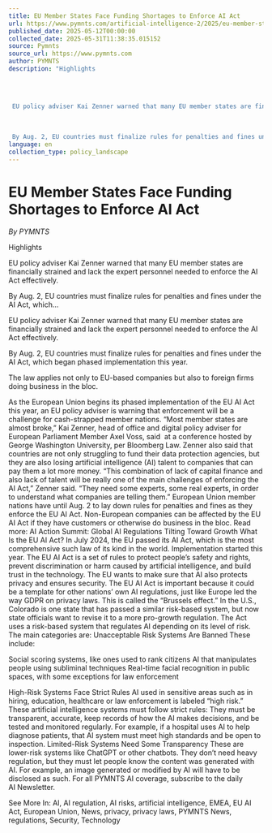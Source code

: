 ```yaml
---
title: EU Member States Face Funding Shortages to Enforce AI Act
url: https://www.pymnts.com/artificial-intelligence-2/2025/eu-member-states-face-funding-shortages-to-enforce-ai-act/
published_date: 2025-05-12T00:00:00
collected_date: 2025-05-31T11:38:35.015152
source: Pymnts
source_url: https://www.pymnts.com
author: PYMNTS
description: "Highlights 
 
 
 
 
 EU policy adviser Kai Zenner warned that many EU member states are financially strained and lack the expert personnel needed to enforce the AI Act effectively. 
 
 
 
 By Aug. 2, EU countries must finalize rules for penalties and fines under the AI Act, which..."
language: en
collection_type: policy_landscape
---
```


# EU Member States Face Funding Shortages to Enforce AI Act

*By PYMNTS*

Highlights 
 
 
 
 
 EU policy adviser Kai Zenner warned that many EU member states are financially strained and lack the expert personnel needed to enforce the AI Act effectively. 
 
 
 
 By Aug. 2, EU countries must finalize rules for penalties and fines under the AI Act, which...

EU policy adviser Kai Zenner warned that many EU member states are financially strained and lack the expert personnel needed to enforce the AI Act effectively.

By Aug. 2, EU countries must finalize rules for penalties and fines under the AI Act, which began phased implementation this year.

The law applies not only to EU-based companies but also to foreign firms doing business in the bloc.

As the European Union begins its phased implementation of the EU AI Act this year, an EU policy adviser is warning that enforcement will be a challenge for cash-strapped member nations. 
 “Most member states are almost broke,” Kai Zenner, head of office and digital policy adviser for European Parliament Member Axel Voss, said  at a conference hosted by George Washington University, per Bloomberg Law. 
 Zenner also said that countries are not only struggling to fund their data protection agencies, but they are also losing artificial intelligence (AI) talent to companies that can pay them a lot more money. 
 “This combination of lack of capital finance and also lack of talent will be really one of the main challenges of enforcing the AI Act,” Zenner said. “They need some experts, some real experts, in order to understand what companies are telling them.” 
 European Union member nations have until Aug. 2 to lay down rules for penalties and fines as they enforce the EU AI Act. 
 Non-European companies can be affected by the EU AI Act if they have customers or otherwise do business in the bloc. 
 Read more: AI Action Summit: Global AI Regulations Tilting Toward Growth 
 What Is the EU AI Act? 
 In July 2024, the EU passed its AI Act, which is the most comprehensive such law of its kind in the world. Implementation started this year. 
 The EU AI Act is a set of rules to protect people’s safety and rights, prevent discrimination or harm caused by artificial intelligence, and build trust in the technology. The EU wants to make sure that AI also protects privacy and ensures security. 
 The EU AI Act is important because it could be a template for other nations’ own AI regulations, just like Europe led the way GDPR on privacy laws. This is called the “Brussels effect.” 
 In the U.S., Colorado is one state that has passed a similar risk-based system, but now state officials want to revise it to a more pro-growth regulation. The Act uses a risk-based system that regulates AI depending on its level of risk. The main categories are: 
 Unacceptable Risk Systems Are Banned 
 These include: 
 
 Social scoring systems, like ones used to rank citizens 
 AI that manipulates people using subliminal techniques 
 Real-time facial recognition in public spaces, with some exceptions for law enforcement 
 
 High-Risk Systems Face Strict Rules 
 AI used in sensitive areas such as in hiring, education, healthcare or law enforcement is labeled “high risk.” 
 These artificial intelligence systems must follow strict rules: They must be transparent, accurate, keep records of how the AI makes decisions, and be tested and monitored regularly. 
 For example, if a hospital uses AI to help diagnose patients, that AI system must meet high standards and be open to inspection. 
 Limited-Risk Systems Need Some Transparency 
 These are lower-risk systems like ChatGPT or other chatbots. They don’t need heavy regulation, but they must let people know the content was generated with AI. For example, an image generated or modified by AI will have to be disclosed as such. 
 For all PYMNTS AI coverage, subscribe to the daily   AI Newsletter.

See More In: AI, AI regulation, AI risks, artificial intelligence, EMEA, EU AI Act, European Union, News, privacy, privacy laws, PYMNTS News, regulations, Security, Technology